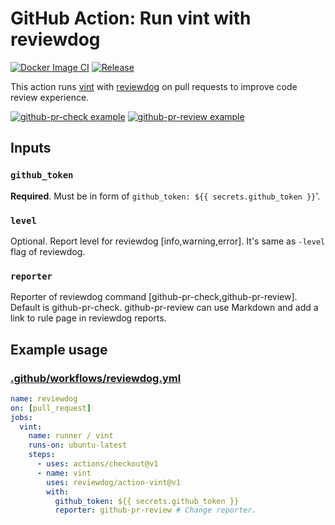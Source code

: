 # GitHub Action: Run vint with reviewdog

[![Docker Image CI](https://github.com/reviewdog/action-vint/workflows/Docker%20Image%20CI/badge.svg)](https://github.com/reviewdog/action-vint/actions)
[![Release](https://img.shields.io/github/release/reviewdog/action-vint.svg?maxAge=43200)](https://github.com/reviewdog/action-vint/releases)

This action runs [vint](https://github.com/Kuniwak/vint) with
[reviewdog](https://github.com/reviewdog/reviewdog) on pull requests to improve
code review experience.

[![github-pr-check example](https://user-images.githubusercontent.com/3797062/65413404-57887a00-de2c-11e9-8f45-0729808b1c29.png)](https://github.com/reviewdog/action-vint/pull/1)
[![github-pr-review example](https://user-images.githubusercontent.com/3797062/65413352-3f185f80-de2c-11e9-956e-569eeaccac5f.png)](https://github.com/reviewdog/action-vint/pull/1)

## Inputs

### `github_token`

**Required**. Must be in form of `github_token: ${{ secrets.github_token }}`'.

### `level`

Optional. Report level for reviewdog [info,warning,error].
It's same as `-level` flag of reviewdog.

### `reporter`

Reporter of reviewdog command [github-pr-check,github-pr-review].
Default is github-pr-check.
github-pr-review can use Markdown and add a link to rule page in reviewdog reports.

## Example usage

### [.github/workflows/reviewdog.yml](.github/workflows/reviewdog.yml)

```yml
name: reviewdog
on: [pull_request]
jobs:
  vint:
    name: runner / vint
    runs-on: ubuntu-latest
    steps:
      - uses: actions/checkout@v1
      - name: vint
        uses: reviewdog/action-vint@v1
        with:
          github_token: ${{ secrets.github_token }}
          reporter: github-pr-review # Change reporter.
```
